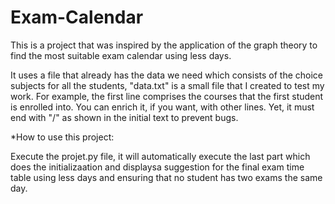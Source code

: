 # Exam-Calendar
This is a project that was inspired by the application of the graph theory to find the most suitable exam calendar using less days.

It uses a file that already has the data we need which consists of the choice subjects for all the students, "data.txt" is a small file that I created to test my work. For example, the first line comprises the courses that the first student is enrolled into. You can enrich it, if you want, with other lines. Yet, it must end with "/" as shown in the initial text to prevent bugs.


*How to use this project:

Execute the projet.py file, it will automatically execute the last part which does the initializaation and displaysa suggestion for the final exam time table using less days and ensuring that no student has two exams the same day.

